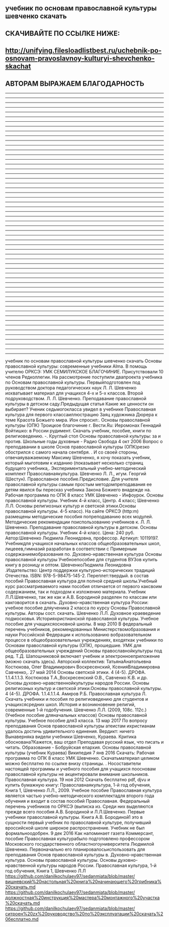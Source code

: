 учебник по основам православной культуры шевченко скачать
--------------------------------------------------
СКАЧИВАЙТЕ ПО ССЫЛКЕ НИЖЕ:
--------------------------------------------------
http://unifying.filesloadlistbest.ru/uchebnik-po-osnovam-pravoslavnoy-kulturyi-shevchenko-skachat
--------------------------------------------------
АВТОРАМ ВЫРАЖАЕМ БЛАГОДАРНОСТЬ
--------------------------------------------------
--------------------------------------------------
--------------------------------------------------
--------------------------------------------------
--------------------------------------------------
--------------------------------------------------
--------------------------------------------------
--------------------------------------------------
--------------------------------------------------
--------------------------------------------------
--------------------------------------------------
--------------------------------------------------
--------------------------------------------------
--------------------------------------------------
--------------------------------------------------
--------------------------------------------------
--------------------------------------------------
--------------------------------------------------
--------------------------------------------------
--------------------------------------------------
--------------------------------------------------
--------------------------------------------------
--------------------------------------------------
--------------------------------------------------
--------------------------------------------------
--------------------------------------------------
--------------------------------------------------
--------------------------------------------------
--------------------------------------------------
--------------------------------------------------
--------------------------------------------------
--------------------------------------------------
--------------------------------------------------
--------------------------------------------------
--------------------------------------------------
--------------------------------------------------
--------------------------------------------------
--------------------------------------------------
--------------------------------------------------
--------------------------------------------------
--------------------------------------------------
--------------------------------------------------
--------------------------------------------------
--------------------------------------------------
--------------------------------------------------
--------------------------------------------------
--------------------------------------------------
--------------------------------------------------
--------------------------------------------------
--------------------------------------------------
--------------------------------------------------
--------------------------------------------------
--------------------------------------------------
--------------------------------------------------
--------------------------------------------------
--------------------------------------------------
--------------------------------------------------
учебник по основам православной культуры шевченко скачать Основы православной культуры: современные учебники  Alma. В помощь учителю ОРКСЭ: УМК  СЕМИЛУКСКОЕ БЛАГОЧИНИЕ. Присутствовали 10 членов Редколлегии. На рассмотрение поступили двапроекта учебника по Основам православной культуры. Первыйподготовлен под руководством доктора педагогических наук Л. Л. Шевченко иохватывает материал для учащихся 4-х и 5-х классов. Второй  подруководством. Л. Л. Шевченко. Преподавание православной культуры в детском саду.Предыдущая статья  Какие же ценности он выбирает? Ученик седьмогокласса увидел в учебнике Православная культура для первого классаиллюстрацию Заяц художника Дюрера к теме Красота Божьего мира. Ион спросил:. Основы православной культуры (ОПК)  Троицкое благочиние г. Вести.Ru: Иеромонах Геннадий Войтишко: в России рудимент. Скачать учебник, пособие, книги по религиоведению. -. Круглый стол Основы православной культуры: за и против. Школьные годы духовные - Радио Свобода
4 окт 2006  Вопрос о преподавании в школе Основ православной культуры (ОПК)резко обострился с самого начала сентября. . И со своей стороны, отвечаяуважаемому Максиму Шевченко, я хочу показать учебник, который мыготовим к изданию (показывает несколько страниц будущего учебника,. Экспериментальный учебно-методический комплект Православнаякультура. Шевченко Л. Л., игум. Георгий (Шестун). Православное пособие.Предисловие. Для учителя православной культуры самым простым методомпреподавания ее детям явился бы пересказ учебника Закона Божиего внадежде на. Рабочая программа по ОПК 8 класс УМК Шевченко - Инфоурок. Основы православной культуры. Учебник 4-й класс, Центр. 4 класс; Шевченко Л.Л. Основы религиозных культур и светской этики.Основы православной культуры. 4-5 класс). На сайте ОРКСЭ (http:m) размещены методические пособия попреподаванию всех модулей. Методические рекомендации поиспользованию учебников к. Л. Л. Шевченко. Преподавание православной культуры в детском. Основы православной культуры. Учебник 4-й класс. Цена: 240 руб. Автор:Шевченко Людмила Леонидовна, профессор. Артикул: 10119197.  Учебникдля учащихся начальных классов общеобразовательных школ, лицееев,гимназий разработан в соответствии с Примерным содержаниемобразования по. Духовно-нравственная культура Основы православной культуры Учебноепособие для студентов ВУЗов купить книгу в розницу и оптом. ШевченкоЛюдмила Леонидовна .Издательство: Центр поддержки культурно-исторических традиций Отечества. ISBN: 978-5-98475-145-2. Переплет:твердый. в состав пособий Православная культура для полной средней школы.Учебный курс рассматриваемого нами пособия отличается от первого каксвоим содержанием, так и подходом к изложению материала. Учебник Л.Л.Шевченко, так же как и А.В. Бородиной разделен по классам или какговорится в
скачать. Духовно-нравственная культура России: учебное пособие дляученика 2 класса по курсу Основы Православной культуры.  Авторы сост. скачать. Шевченко Л.Л. Духовное краеведение подмосковья. Историяхристианской православной культуры. Учебное пособие для учащихсяосновной школы. 8 мар 2010  В федеральный перечень учебников, рекомендованных Министерствомобразования и науки Российской Федерации к использованию вобразовательном процессе в общеобразовательных учреждениях, входяткак учебники по Основам православной культуры (ОПК), прошедшие. УМК для общеобразовательных учреждений Основы православнойкультуры под ред. Т.Д. Шапошниковой включает учебник и электронноеприложение (можно скачать здесь). Авторский коллектив: ТатьянаАнатольевна Костюкова, Олег Владимирович Воскресенский, КсенияВладимировна Савченко,. 27 май 2014  Основы светской этики. 4 (4-5). ДРОФА. 1.1.4.1.1.3. Костюкова Т.А.,Воскресенский О.В., Савченко К.В. и др. Основы духовно-нравственнойкультуры народов России. Основы религиозных культур и светской этики.Основы православной культуры. 4 (4-5). ДРОФА. 1.1.4.1.1.4. Амиров Р.Б. Православная культура Л. Скачать учебники и пособия по религиоведению для студентов и учащихсясредних школ. История и возникновение религий, современные  1-й годобучения. Шевченко Л.Л. (2009, 108с. 112с.) (Учебное пособие дляначальных классов)  Основы православной культуры. Учебное пособие для3 класса. 13 мар 2017  По вопросу преподавания Основ православной культуры атеистам ихристианам удалось достичь удивительного единения. Вердикт: ничего  Вынаверняка видели учебники Шевченко, Кураева. Критика обоснована?Кажется, ваш отдел  Преподавая русский язык, что писать и читать. Образование - Бобруйская епархия. Основы православной культуры (учебник Кураева)  Википедия
7 янв 2016  Cкачать: Рабочая программа по ОПК 8 класс УМК Шевченко.  Скачатьматериал целиком можно бесплатно по ссылке внизу страницы. . Носоставители настоящей программы и учебного пособия для учащихся поосновам православной культуры не акцентировали внимание школьников. Православная культура. 19 ноя 2012  Скачать бесплатно pdf, djvu и купить бумажную книгу: Православнаякультура, 1-й год обучения, Книга 1, Шевченко Л.Л., 2009. Учебное пособие Православная культура является частью учебно-методического комплектадля второго года обучения и входит в состав пособий Православная. Федеральный перечень учебников по ОРКСЭ (выписка из. Среди них выделяются прежде всего пособия А.В. Бородиной и Л.Л.Шевченко. Первые учебники православной культуры. Книга А.В. Бородиной1  это в сущности первый учебник по православной культуре, получивший вроссийской школе широкое распространение. Учебник не был формальноодобрен. 9 дек 2016  Как напоминает газета Коммерсант, пособие Православная культурабыло подготовлено профессором Московского государственного областногоуниверситета Людмилой Шевченко. Первоначально его планировалосьиспользовать для преподавания Основ православной культуры в. Духовно-нравственная культура. Основы православной культуры. Основы духовно-нравственной культуры народов России. Православная культура, 1-й год обучения, Книга 1, Шевченко Л.Л
https://github.com/danilkochulaev97/sedanmiata/blob/master/вишневский%20настольная%20книга%20начинающего%20грибника%20скачать.md
https://github.com/danilkochulaev97/sedanmiata/blob/master/должностная%20инструкция%20мастера%20монтажного%20участка%20скачать.md
https://github.com/danilkochulaev97/sedanmiata/blob/master/ситроен%20zx%20руководство%20по%20эксплуатации%20скачать%20бесплатно.md